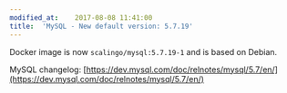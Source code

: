 ```yaml
---
modified_at:	2017-08-08 11:41:00
title:	'MySQL - New default version: 5.7.19'
---
```


Docker image is now `scalingo/mysql:5.7.19-1` and is based on Debian.

MySQL changelog: [https://dev.mysql.com/doc/relnotes/mysql/5.7/en/](https://dev.mysql.com/doc/relnotes/mysql/5.7/en/)
